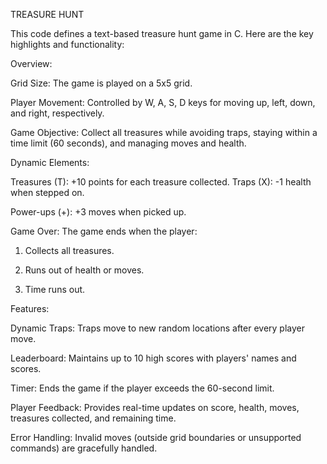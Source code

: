 TREASURE HUNT

This code defines a text-based treasure hunt game in C. Here are the key highlights and functionality:

Overview:

Grid Size: The game is played on a 5x5 grid.

Player Movement: Controlled by W, A, S, D keys for moving up, left, down, and right, respectively.

Game Objective: Collect all treasures while avoiding traps, staying within a time limit (60 seconds), and managing moves and health.

Dynamic Elements:

Treasures (T): +10 points for each treasure collected.
Traps (X): -1 health when stepped on.

Power-ups (+): +3 moves when picked up.


Game Over: The game ends when the player:

1. Collects all treasures.


2. Runs out of health or moves.
3. Time runs out.

Features:

 Dynamic Traps: Traps move to new random locations after every player move.


 Leaderboard: Maintains up to 10 high scores with players' names and scores.


 Timer: Ends the game if the player exceeds the 60-second limit.

 Player Feedback: Provides real-time updates on score, health, moves, treasures collected, and remaining time.


 Error Handling: Invalid moves (outside grid boundaries or unsupported commands) are gracefully handled.
